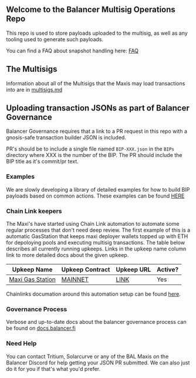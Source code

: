 ## Welcome to the Balancer Multisig Operations Repo
This repo is used to store payloads uploaded to the multisig, as well as any tooling used to generate such payloads.

You can find a FAQ about snapshot handling here: [FAQ](FAQ.md)

## The Multisigs
Information about all of the Multisigs that the Maxis may load transactions into are in [multisigs.md](multisigs.md)

## Uploading transaction JSONs as part of Balancer Governance
Balancer Governance requires that a link to a PR request in this repo with a gnosis-safe transaction builder JSON is included.

PR's should be to include a single file named `BIP-XXX.json` in the `BIPs` directory where XXX is the number of the BIP.  The PR should include the BIP title as it's commit/pr text. 
### Examples
We are slowly developing a library of detailed examples for how to build BIP payloads based on common actions.
These examples can be found [HERE](BIPs/00examples)


### Chain Link keepers
The Maxi's have started using Chain Link automation to automate some regular processes that don't need deep review.  The first example of this is a automatic GasStation that keeps maxi deployer wallets topped up with ETH for depoloying pools and executing multisig transactions.  The table below describes all currently running upkeeps.  Links in the upkeep name column link to more detailed docs about the given upkeep.

| Upkeep Name                                          | Upkeep Contract                                                                    | Upkeep URL                                                                                                                  | Active? |
|------------------------------------------------------|------------------------------------------------------------------------------------|-----------------------------------------------------------------------------------------------------------------------------|---------|
| [Maxi Gas Station](./docs/upkeeps/maxiGasStation.md) | [MAINNET](https://etherscan.io/address/0x2F1901f2A82fcC3Ee9010b809938816B3b06FA6A) | [LINK](https://automation.chain.link/mainnet/62602467182204477380138952081172885895406053754821061796893606503759482417757) | Yes     |

Chainlinks documation around this automation setup can be found [here](https://docs.chain.link/chainlink-automation/introduction).
### Governance Process
Verbose and up-to-date docs about the balancer governance process can be found on [docs.balancer.fi](https://docs.balancer.fi/concepts/governance/)

### Need Help
You can contact Tritium, Solarcurve or any of the BAL Maxis on the Balancer Discord for help getting your JSON PR submitted.  We can also just do it for you if that's what you'd prefer.


